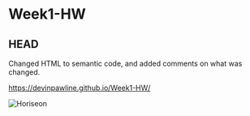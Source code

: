 # Week1-HW

## HEAD

Changed HTML to semantic code, and added comments on what was changed.

https://devinpawline.github.io/Week1-HW/

![Horiseon](https://user-images.githubusercontent.com/79121046/116718775-54f6ea80-a9a8-11eb-9ed6-7a945f8a8248.png)

